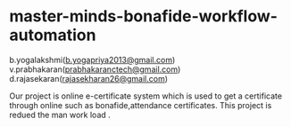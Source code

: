 # master-minds-bonafide-workflow-automation
b.yogalakshmi(b.yogapriya2013@gmail.com)
v.prabhakaran(prabhakaranctech@gmail.com)
d.rajasekaran(rajasekharan26@gmail.com)

Our project is online e-certificate system which is used to get  a certificate  through online such as bonafide,attendance certificates.
This project  is redued the man work load .